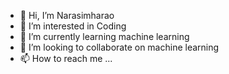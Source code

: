 - 👋 Hi, I’m Narasimharao
- 👀 I’m interested in Coding
- 🌱 I’m currently learning machine learning
- 💞️ I’m looking to collaborate on machine learning
- 📫 How to reach me ...

<!---
nakarika/nakarika is a ✨ special ✨ repository because its `README.md` (this file) appears on your GitHub profile.
You can click the Preview link to take a look at your changes.
--->

